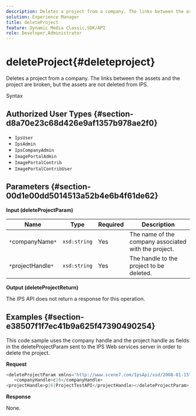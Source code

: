 ```yaml
---
description: Deletes a project from a company. The links between the assets and the project are broken, but the assets are not deleted from IPS.
solution: Experience Manager
title: deleteProject
feature: Dynamic Media Classic,SDK/API
role: Developer,Administrator
---
```


# deleteProject{#deleteproject}

Deletes a project from a company. The links between the assets and the project are broken, but the assets are not deleted from IPS.

 Syntax 

## Authorized User Types {#section-d8a70e23c68d426e9af1357b978ae2f0}

* `IpsUser` 
* `IpsAdmin` 
* `IpsCompanyAdmin` 
* `ImagePortalAdmin` 
* `ImagePortalContrib` 
* `ImagePortalContribUser`

## Parameters {#section-00d1e00dd5014513a52b4e6b4f61de62}

**Input (deleteProjectParam)** 

|  Name  | Type  | Required  | Description  |
|---|---|---|---|
|  `*`companyName`*`  | `xsd:string`  | Yes  | The name of the company associated with the project.  |
|  `*`projectHandle`*`  | `xsd:string`  | Yes  | The handle to the project to be deleted.  |

**Output (deleteProjectReturn)**

The IPS API does not return a response for this operation.

## Examples {#section-e38507f1f7ec41b9a625f47390490254}

This code sample uses the company handle and the project handle as fields in the deleteProjectParam sent to the IPS Web services server in order to delete the project.

**Request** 

```java
<deleteProjectParam xmlns="http://www.scene7.com/IpsApi/xsd/2008-01-15">
   <companyHandle>c|6</companyHandle>
<projectHandle>p|6|ProjectTestAPI</projectHandle></deleteProjectParam>
```

**Response**

None. 
